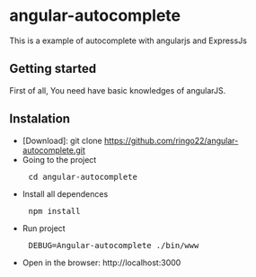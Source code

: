 # angular-autocomplete
This is a example of autocomplete with angularjs and ExpressJs

## Getting started

First of all, You need have basic knowledges of angularJS.

## Instalation

* [Download]: git clone https://github.com/ringo22/angular-autocomplete.git
* Going to the project

<pre>
	cd angular-autocomplete
</pre>

* Install all dependences

<pre>
	npm install
</pre>

* Run project

<pre>
	DEBUG=Angular-autocomplete ./bin/www
</pre>

* Open in the browser: http://localhost:3000